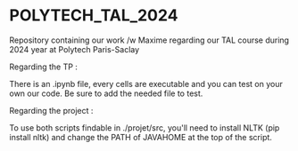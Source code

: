 # POLYTECH_TAL_2024
Repository containing our work /w Maxime regarding our TAL course during 2024 year at Polytech Paris-Saclay

Regarding the TP : 

There is an .ipynb file, every cells are executable and you can test on your own our code. Be sure to add the needed file to test.

Regarding the project : 

To use both scripts findable in ./projet/src, you'll need to install NLTK (pip install nltk) and change the PATH of JAVAHOME at the top of the script.
